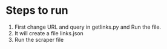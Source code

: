 # Steps to run
1. First change URL and query in getlinks.py and Run the file.
2. It will create a file links.json
3. Run the scraper file